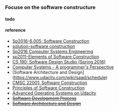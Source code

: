 ### Focuse on the software constructure

#### todo
#### reference
* [Sp2016-6.005: Software Construction](http://web.mit.edu/6.005/www/sp16/)
* [solution-software construction](https://github.com/claytonm/6005)
* [Sp2016 Computer Systems Engineering](http://web.mit.edu/6.033/www/)
* [sp2011-Elements of Software Construction](http://ocw.mit.edu/courses/electrical-engineering-and-computer-science/6-005-elements-of-software-construction-fall-2011/lecture-notes/)
* [CS 190: Software Design Studio (Spring 2016)](http://web.stanford.edu/~ouster/cgi-bin/cs190-spring16/index.php)
* [Computer Systems - A programmer's Perspective](http://www.cs.cmu.edu/~213/schedule.html)
* [Software Architecture and Design] (https://www.udacity.com/wiki/saad/schedule)
* [CMSC 22001: Software Construction](http://people.cs.uchicago.edu/~shanlu/teaching/22001_sp16/index.html#overview)
* [Principles of Software Construction](https://www.cs.cmu.edu/~charlie/courses/15-214/2016-spring/index.html)
* [Advanced Operating Systems on Udacity](https://www.udacity.com/wiki/ud189)
* <del>[Software Development Process](https://www.udacity.com/courses/ud805) </del> 
* <del>[Software Architecture and Design](https://www.udacity.com/wiki/saad/schedule)</del> 
